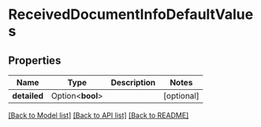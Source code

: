 # ReceivedDocumentInfoDefaultValues

## Properties

Name | Type | Description | Notes
------------ | ------------- | ------------- | -------------
**detailed** | Option<**bool**> |  | [optional]

[[Back to Model list]](../README.md#documentation-for-models) [[Back to API list]](../README.md#documentation-for-api-endpoints) [[Back to README]](../README.md)


